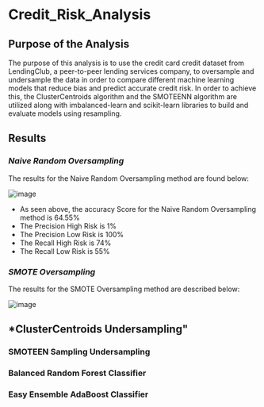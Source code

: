 # Credit_Risk_Analysis

## Purpose of the Analysis


The purpose of this analysis is to use the credit card credit dataset from LendingClub, a peer-to-peer lending services company, to oversample and undersample the data in order to compare different machine learning models that reduce bias and predict accurate credit risk. In order to achieve this, the ClusterCentroids algorithm and the SMOTEENN algorithm are utilized along with imbalanced-learn and scikit-learn libraries to build and evaluate models using resampling.

## Results

### *Naive Random Oversampling*

The results for the Naive Random Oversampling method are found below:

![image](https://user-images.githubusercontent.com/75655852/116025795-58444c00-a61f-11eb-94ff-cd76bbca8e8f.png)

- As seen above, the accuracy Score for the Naive Random Oversampling method is 64.55%
- The Precision High Risk is 1%
- The Precision Low Risk is 100%
- The Recall High Risk is 74%
- The Recall Low Risk is 55%

### *SMOTE Oversampling*

The results for the SMOTE Oversampling method are described below:

![image](https://user-images.githubusercontent.com/75655852/116025965-ab1e0380-a61f-11eb-951a-25312f377d6b.png)

## *ClusterCentroids Undersampling"

### SMOTEEN Sampling Undersampling

### Balanced Random Forest Classifier

### Easy Ensemble AdaBoost Classifier
